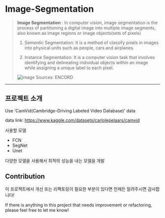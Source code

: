 # Image-Segmentation

> **Image Segmentation**
> : In computer vision, image segmentation is the process of partitioning a digital image into multiple image segments, also known as image regions or image objects(sets of pixels)
>
> 1. Sementic Segmentation: It is a method of classify pixels in images into physical units such as people, cars and airplanes.
>
> 2. Instance Segmentation: It is a computer vision task that involves identifying and delineating individual objects within an image while assigning a unique label to each pixel.
>
> ![image](https://github.com/user-attachments/assets/66589e5f-0052-4809-98e6-8a26b73b1080)
> Sources: ENCORD
---
## 프로젝트 소개

Use 'CamVid(Cambridge-Driving Labeled Video Database)' data

data link: https://www.kaggle.com/datasets/carlolepelaars/camvid

사용할 모델
* FCN
* SegNet
* Unet

다양한 모델을 사용해서 최적의 성능을 내는 모델을 개발

## Contribution
이 프로젝트에서 개선 또는 리팩토링이 필요한 부분이 있다면 언제든 알려주시면 감사합니다!

If there is anything in this project that needs improvement or refactoring, please feel free to let me know!
